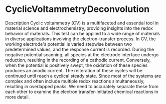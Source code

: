 # CyclicVoltammetryDeconvolution
Description
Cyclic voltammetry (CV) is a multifaceted and essential tool in material science and electrochemistry, providing insights into the redox behavior of materials. This test can be applied to a wide range of materials in diverse applications involving the electron-transfer process. In CV, the working electrode's potential is varied stepwise between two predetermined values, and the response current is recorded. During the negative potential scanning, all species at the electrode interface undergo reduction, resulting in the recording of a cathodic current. Conversely, when the potential is positively swept, the oxidation of these species produces an anodic current. The reiteration of these cycles will be continued until reach a cyclical steady state.
Since most of the systems are complex and often include multiple redox reactions simultaneously, resulting in overlapped peaks. We need to accurately separate these from each other to examine the electron transfer-initiated chemical reactions in more detail.
